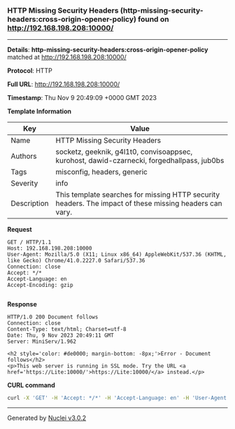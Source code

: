 ### HTTP Missing Security Headers (http-missing-security-headers:cross-origin-opener-policy) found on http://192.168.198.208:10000/

----
**Details**: **http-missing-security-headers:cross-origin-opener-policy** matched at http://192.168.198.208:10000/

**Protocol**: HTTP

**Full URL**: http://192.168.198.208:10000/

**Timestamp**: Thu Nov 9 20:49:09 +0000 GMT 2023

**Template Information**

| Key | Value |
| --- | --- |
| Name | HTTP Missing Security Headers |
| Authors | socketz, geeknik, g4l1t0, convisoappsec, kurohost, dawid-czarnecki, forgedhallpass, jub0bs |
| Tags | misconfig, headers, generic |
| Severity | info |
| Description | This template searches for missing HTTP security headers. The impact of these missing headers can vary.<br> |

**Request**
```http
GET / HTTP/1.1
Host: 192.168.198.208:10000
User-Agent: Mozilla/5.0 (X11; Linux x86_64) AppleWebKit/537.36 (KHTML, like Gecko) Chrome/41.0.2227.0 Safari/537.36
Connection: close
Accept: */*
Accept-Language: en
Accept-Encoding: gzip


```

**Response**
```http
HTTP/1.0 200 Document follows
Connection: close
Content-Type: text/html; Charset=utf-8
Date: Thu, 9 Nov 2023 20:49:11 GMT
Server: MiniServ/1.962

<h2 style='color: #de0000; margin-bottom: -8px;'>Error - Document follows</h2>
<p>This web server is running in SSL mode. Try the URL <a href='https://Lite:10000/'>https://Lite:10000/</a> instead.</p>

```


**CURL command**
```sh
curl -X 'GET' -H 'Accept: */*' -H 'Accept-Language: en' -H 'User-Agent: Mozilla/5.0 (X11; Linux x86_64) AppleWebKit/537.36 (KHTML, like Gecko) Chrome/41.0.2227.0 Safari/537.36' 'http://192.168.198.208:10000/'
```

----

Generated by [Nuclei v3.0.2](https://github.com/projectdiscovery/nuclei)
